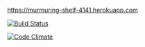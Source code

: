 https://murmuring-shelf-4141.herokuapp.com

[![Build Status](https://travis-ci.org/miau1/wadror.png)](https://travis-ci.org/miau1/wadror)

[![Code Climate](https://codeclimate.com/github/miau1/wadror.png)](https://codeclimate.com/github/miau1/wadror)


